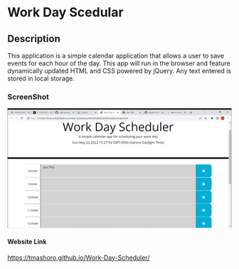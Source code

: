 # Work Day Scedular

## Description

This application is a simple calendar application that allows a user to save events for each hour of the day. This app will run in the browser and feature dynamically updated HTML and CSS powered by jQuery. Any text entered is stored in local storage.

### ScreenShot

![Getting Started](./Assets/2022-05-22.png)

#### Website Link

 <https://tmashoro.github.io/Work-Day-Scheduler/>
